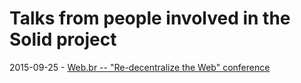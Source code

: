 # Talks from people involved in the Solid project

2015-09-25 - [Web.br -- "Re-decentralize the Web" conference](https://deiu.github.io/2015-web.br-conference/#/)

